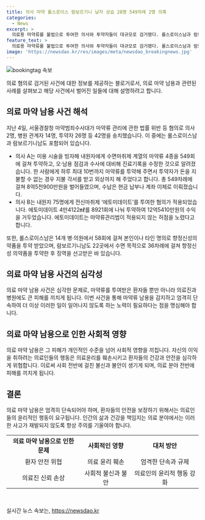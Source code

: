 ```yaml
---
title: 의사 마약 롤스로이스 람보르기니 남자 상습 28명 549차례 2명 의혹
categories:
  - News
excerpt: >
  의료용 마약류를 불법으로 투여한 의사와 투약자들이 대규모로 검거됐다. 롤스로이스남과 람보르기니남 등 유명인도 포함돼 42명이 경찰에 송치됐고, 의료계와 투약자들이 연루돼 수사 중이다. 불법 마약류 투여와 관련하여 재산 추징 보전 결정도 이뤄졌으며, 의사들은 수면마취제를 버리며 수천만원의 이익을 챙겼다. 이에 대한 수사가 계속되는 가운데, 마약류 투여로 인한 범죄와 안전사고 등 사회적 문제에 대한 우려가 커지고 있다.
feature_text: >
  의료용 마약류를 불법으로 투여한 의사와 투약자들이 대규모로 검거됐다. 롤스로이스남과 람보르기니남 등 유명인도 포함돼 42명이 경찰에 송치됐고, 의료계와 투약자들이 연루돼 수사 중이다. 불법 마약류 투여와 관련하여 재산 추징 보전 결정도 이뤄졌으며, 의사들은 수면마취제를 버리며 수천만원의 이익을 챙겼다. 이에 대한 수사가 계속되는 가운데, 마약류 투여로 인한 범죄와 안전사고 등 사회적 문제에 대한 우려가 커지고 있다.
image: 'https://newsdao.kr/res/images/meta/newsdao_breakingnews.jpg'
---
```


<p><img src="https://newsdao.kr/res/images/meta/newsdao_breakingnews.jpg" alt="bookingtag 속보" /></p>

<p>의료 혐의로 검거된 사건에 대한 정보를 제공하는 블로거로서, 의료 마약 남용과 관련된 사례를 살펴보고 해당 사건에서 벌어진 일들에 대해 설명하려고 합니다.</p>

<h2 data-ke-size="size26">의료 마약 남용 사건 해석</h2>

<p data-ke-size="size16">지난 4일, 서울경찰청 마약범죄수사대가 마약류 관리에 관한 법률 위반 등 혐의로 의사 2명, 병원 관계자 14명, 투약자 26명 등 42명을 송치했습니다. 이 중에는 롤스로이스남과 람보르기니남도 포함되어 있습니다.</p>

<ul>
<li>의사 A는 미용 시술을 빙자해 내원자에게 수면마취제 계열의 마약류 4종을 549회에 걸쳐 투약하고, 오·남용 점검과 수사에 대비해 진료기록을 수정한 것으로 알려졌습니다. 한 사람에게 하루 최대 10번까지 마약류를 투약해 주면서 투약자가 돈을 지불할 수 없는 경우 지불 각서를 받고 외상까지 해 주었다고 합니다. 총 549차례에 걸쳐 8억5천900만원을 벌어들였으며, 수납은 현금 납부나 계좌 이체로 이뤄졌습니다.</li>
<li>의사 B는 내원자 75명에게 전신마취제 ‘에토미데이트’를 투여한 혐의가 적용되었습니다. 에토미데이트 4만4122㎖를 8921회에 나눠 투약하여 12억5410만원의 수익을 거두었습니다. 에토미데이트는 마약류관리법이 적용되지 않는 허점을 노렸다고 합니다.</li>
</ul>

<p data-ke-size="size16">또한, 롤스로이스남은 14개 병·의원에서 58회에 걸쳐 본인이나 타인 명의로 향정신성의약품을 투약 받았으며, 람보르기니남도 22곳에서 수면 목적으로 36차례에 걸쳐 향정신성 의약품을 투약한 후 징역을 선고받은 바 있습니다.</p>

<h2 data-ke-size="size26">의료 마약 남용 사건의 심각성</h2>

<p data-ke-size="size16">의료 마약 남용 사건은 심각한 문제로, 마약류를 투여받은 환자들 뿐만 아니라 의료진과 병원에도 큰 피해를 끼치게 됩니다. 이번 사건을 통해 마약류 남용을 감지하고 엄격히 단속하여 더 이상 이러한 일이 일어나지 않도록 하는 노력이 필요하다는 점을 명심해야 합니다.</p>

<h2 data-ke-size="size26">의료 마약 남용으로 인한 사회적 영향</h2>

<p data-ke-size="size16">의료 마약 남용은 그 피해가 개인적인 수준을 넘어 사회적 영향을 끼칩니다. 자신의 이익을 취하려는 의료인들의 행동은 의료윤리를 훼손시키고 환자들의 건강과 안전을 심각하게 위협합니다. 이로써 사회 전반에 걸친 불신과 불안이 생기게 되며, 의료 분야 전반에 피해를 끼치게 됩니다.</p>

<h2 data-ke-size="size26">결론</h2>

<p data-ke-size="size16">의료 마약 남용은 엄격히 단속되어야 하며, 환자들의 안전을 보장하기 위해서는 의료인들의 윤리적인 행동이 요구됩니다. 인간의 삶과 건강을 책임지는 의료 분야에서는 이러한 사고가 재발되지 않도록 항상 주의를 기울여야 합니다.</p>

<table>
<tbody>
<tr>
<td style="text-align: center; height: 17px;"><b>의료 마약 남용으로 인한 문제</b></td>
<td style="text-align: center; height: 17px;"><b>사회적인 영향</b></td>
<td style="text-align: center; height: 17px;"><b>대처 방안</b></td>
</tr>
<tr>
<td style="text-align: center; height: 17px;">환자 안전 위협</td>
<td style="text-align: center; height: 17px;">의료 윤리 훼손</td>
<td style="text-align: center; height: 17px;">엄격한 단속과 규제</td>
</tr>
<tr>
<td style="text-align: center; height: 17px;">의료진 신뢰 손상</td>
<td style="text-align: center; height: 17px;">사회적 불신과 불안</td>
<td style="text-align: center; height: 17px;">의료인의 윤리적 행동 강화</td>
</tr>
</tbody>
</table>

<p data-ke-size="size16">&nbsp;</p>
실시간 뉴스 속보는, <a href="https://newsdao.kr" rel="dofollow">https://newsdao.kr</a>


